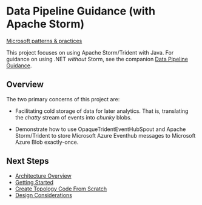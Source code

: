 # Data Pipeline Guidance (with Apache Storm)
[Microsoft patterns & practices](http://aka.ms/mspnp)

This project focuses on using Apache Storm/Trident with Java. For guidance on
using .NET _without_ Storm, see the companion
[Data Pipeline Guidance](https://github.com/mspnp/data-pipeline).

## Overview

The two primary concerns of this project are:

* Facilitating cold storage of data for later analytics.
That is, translating the _chatty_ stream of events into _chunky_ blobs.

* Demonstrate how to use OpaqueTridentEventHubSpout and
Apache Storm/Trident to store Microsoft Azure Eventhub messages to Microsoft Azure
Blob exactly-once.

## Next Steps

* [Architecture Overview](/docs/ArchitectureOverview.md)
* [Getting Started](/docs/GettingStarted.md)
* [Create Topology Code From Scratch](/docs/step-by-step-walkthrough.md)
* [Design Considerations](/docs/DesignConsiderations.md)
